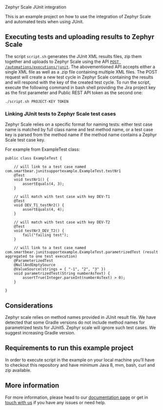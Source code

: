 Zephyr Scale JUnit integration

This is an example project on how to use the integration of Zephyr Scale and automated tests when using JUnit.

## Executing tests and uploading results to Zephyr Scale

The script `script.sh` generates the JUnit XML results files, zip them together and uploads to Zephyr Scale using the API [`POST /automations/executions/junit`](https://support.smartbear.com/zephyr-scale-cloud/api-docs/#operation/createJUnitExecutions).
The abovementioned API accepts either a single XML file as well as a .zip file containing multiple XML files. The POST request will create a new test cycle in Zephyr Scale containing the results and will respond with the key of the created test cycle.
To run the script, execute the following command in bash shell providing the Jira project key as the first parameter and Public REST API token as the second one:

```
./script.sh PROJECT-KEY TOKEN
```

### Linking JUnit tests to Zephyr Scale test cases 

Zephyr Scale relies on a specific format for naming tests: either test case name is matched by full class name and test method name, or a test case key is parsed from the method name if the method name contains a Zephyr Scale test case key.

For example from ExampleTest class:
```
public class ExampleTest {

    // will link to a test case named com.smartbear.junitsupportexample.ExampleTest.testNr1
    @Test
    void testNr1() {
        assertEquals(4, 3);
    }

    // will match with test case with key DEV-T1
    @Test
    void DEV_T1_testNr2() {
        assertEquals(4, 4);
    }

    // will match with test case with key DEV-T2
    @Test
    void testNr3_DEV_T2() {
        fail("failing test");
    }

    // will link to a test case named com.smartbear.junitsupportexample.ExampleTest.parametrizedTest (result aggregated to one test execution)
    @ParameterizedTest
    @NullAndEmptySource
    @ValueSource(strings = { "-1", "2", "3" })
    void parametrizedTest(String numberAsText) {
        assertTrue(Integer.parseInt(numberAsText) > 0);
    }

}
```

## Considerations

Zephyr scale relies on method names provided in JUnit result file. We have detected that some Gradle versions do not include method names for parametrized tests for JUnit5. Zephyr scale will ignore such test cases. We suggest increasing Gradle version.

## Requirements to run this example project

In order to execute script in the example on your local machine you’ll have to checkout this repository and have minimum Java 8, mvn, bash, curl and zip available.

## More information

For more information, please head to our [documentation page](https://support.smartbear.com/zephyr-scale) or get in [touch with us](https://smartbear.atlassian.net/servicedesk/) if you have any issues or need help.